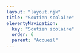 ```yaml
---
layout: "layout.njk"
title: "Soutien scolaire"
eleventyNavigation:
  key: "Soutien scolaire"
  order: 6
  parent: "Accueil"
---
```

